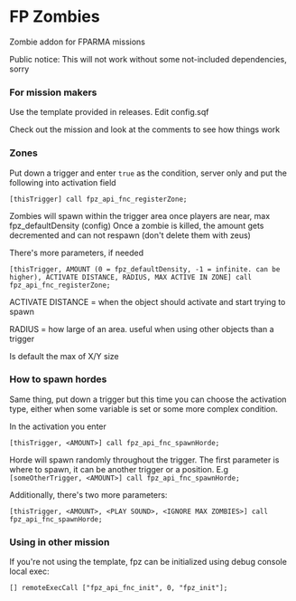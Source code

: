 # FP Zombies

Zombie addon for FPARMA missions

Public notice:
This will not work without some not-included dependencies, sorry

### For mission makers
Use the template provided in releases. Edit config.sqf

Check out the mission and look at the comments to see how things work

### Zones

Put down a trigger and enter `true` as the condition, server only and put the following into activation field

`[thisTrigger] call fpz_api_fnc_registerZone;`

Zombies will spawn within the trigger area once players are near, max fpz_defaultDensity (config)
Once a zombie is killed, the amount gets decremented and can not respawn (don't delete them with zeus)

There's more parameters, if needed

`[thisTrigger, AMOUNT (0 = fpz_defaultDensity, -1 = infinite. can be higher), ACTIVATE DISTANCE, RADIUS, MAX ACTIVE IN ZONE] call fpz_api_fnc_registerZone;`

ACTIVATE DISTANCE = when the object should activate and start trying to spawn

RADIUS = how large of an area. useful when using other objects than a trigger

Is default the max of X/Y size

### How to spawn hordes
Same thing, put down a trigger but this time you can choose the activation type, either when some variable is set or some more complex condition.

In the activation you enter

`[thisTrigger, <AMOUNT>] call fpz_api_fnc_spawnHorde;`

Horde will spawn randomly throughout the trigger. The first parameter is where to spawn, it can be another trigger or a position. E.g
`[someOtherTrigger, <AMOUNT>] call fpz_api_fnc_spawnHorde;`

Additionally, there's two more parameters:

`[thisTrigger, <AMOUNT>, <PLAY SOUND>, <IGNORE MAX ZOMBIES>] call fpz_api_fnc_spawnHorde;`

### Using in other mission
If you're not using the template, fpz can be initialized using debug console local exec:

`[] remoteExecCall ["fpz_api_fnc_init", 0, "fpz_init"];`
